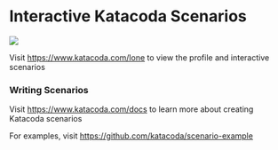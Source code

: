 # Interactive Katacoda Scenarios

[![](http://shields.katacoda.com/katacoda/lone/count.svg)](https://www.katacoda.com/lone "Get your profile on Katacoda.com")

Visit https://www.katacoda.com/lone to view the profile and interactive scenarios

### Writing Scenarios
Visit https://www.katacoda.com/docs to learn more about creating Katacoda scenarios

For examples, visit https://github.com/katacoda/scenario-example
